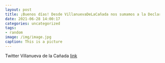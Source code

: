 ```yaml
---
layout: post
title: ¡Buenos días! Desde VillanuevaDeLaCañada nos sumamos a la Declaración Institucional de @fempcomunica con motivo del Orgullo202...
date: 2021-06-28 14:00:17
categories: uncategorized
tags:
- random
image: /img/image.jpg
caption: This is a picture
---
```

Twitter Villanueva de la Cañada [link](https://twitter.com/AytoVDLCanada/status/1409410288290570240)
